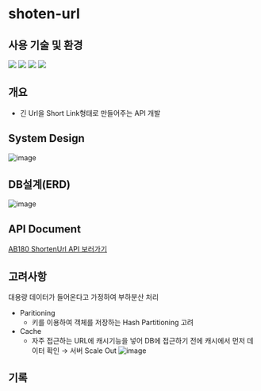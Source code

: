 # shoten-url

## 사용 기술 및 환경

<img src="https://img.shields.io/badge/Spring Boot-6DB33F?style=plastic&logo=Springboot&logoColor=white"/> <img src="https://img.shields.io/badge/MySql-4479A1?style=plastic&logo=MySql&logoColor=white"> <img src="https://img.shields.io/badge/JAVA11-F7901E?style=plastic&logo=Java&logoColor=white"/> <img src="https://img.shields.io/badge/Redis-DC382D?style=plastic&logo=Redis&logoColor=white"/>

## 개요
- 긴 Url을 Short Link형태로 만들어주는 API 개발

## System Design
![image](https://user-images.githubusercontent.com/73684562/190848511-cc50f0e3-76f9-443e-b016-883aa3c6f742.png)


## DB설계(ERD)
![image](https://user-images.githubusercontent.com/73684562/190848517-d7489e9d-78d9-430f-a2ef-e0a30a9f12d7.png)

## API Document
[AB180 ShortenUrl API 보러가기](https://documenter.getpostman.com/view/20884244/2s7YmonTiQ)

## 고려사항

대용량 데이터가 들어온다고 가정하여 부하분산 처리

- Paritioning
    - 키를 이용하여 객체를 저장하는 Hash Partitioning 고려
- Cache
    - 자주 접근하는 URL에 캐시기능을 넣어 DB에 접근하기 전에 캐시에서 먼저 데이터 확인 → 서버 Scale Out
    ![image](https://user-images.githubusercontent.com/73684562/190849443-ce190978-dc90-47e8-ba9e-f1a35f77751b.png)
    
## 기록



